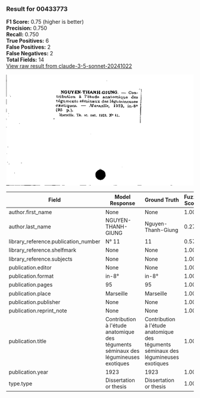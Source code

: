 ### Result for 00433773
**F1 Score:** 0.75 (higher is better)<br>**Precision:** 0.750<br>**Recall:** 0.750<br>**True Positives:** 6<br>**False Positives:** 2<br>**False Negatives:** 2<br>**Total Fields:** 14<br>[View raw result from claude-3-5-sonnet-20241022](https://github.com/RISE-UNIBAS/humanities_data_benchmark/blob/main/results/2025-09-02/T0143/request_T0143_00433773.json)

<img src="https://github.com/RISE-UNIBAS/humanities_data_benchmark/blob/main/benchmarks/zettelkatalog/images/00433773.jpg?raw=true" alt="00433773" width="600px">

| Field | Model Response | Ground Truth | Fuzzy Score | Match |
|-------|----------------|--------------|-------------|-------|
| author.first_name | None | None | 1.000 | ✅ |
| author.last_name | NGUYEN-THANH-GIUNG | Nguyen-Thanh-Giung | 0.278 | ❌ |
| library_reference.publication_number | N° 11 | 11 | 0.571 | ❌ |
| library_reference.shelfmark | None | None | 1.000 | ✅ |
| library_reference.subjects | None | None | 1.000 | ✅ |
| publication.editor | None | None | 1.000 | ✅ |
| publication.format | in-8° | in-8° | 1.000 | ✅ |
| publication.pages | 95 | 95 | 1.000 | ✅ |
| publication.place | Marseille | Marseille | 1.000 | ✅ |
| publication.publisher | None | None | 1.000 | ✅ |
| publication.reprint_note | None | None | 1.000 | ✅ |
| publication.title | Contribution à l'étude anatomique des téguments séminaux des légumineuses exotiques | Contribution à l'étude anatomique des téguments séminaux des légumineuses exotiques | 1.000 | ✅ |
| publication.year | 1923 | 1923 | 1.000 | ✅ |
| type.type | Dissertation or thesis | Dissertation or thesis | 1.000 | ✅ |
